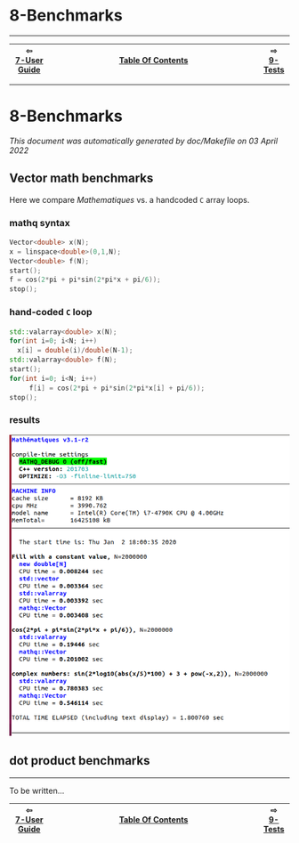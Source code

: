 
# 8-Benchmarks

-------------------------


| ⇦ <br />[7-User Guide](user-guide.md)  | <br />[Table Of Contents](toc.md)<br /> <img width=1000/> | ⇨ <br />[9-Tests](test.md)   |
| ----------- | ----------- | ----------- |


-------------------------

# 8-Benchmarks

_This document was automatically generated by doc/Makefile on 03 April 2022_



## Vector math benchmarks 

Here we compare _Mathematiques_ vs. a handcoded `C` array loops.

### mathq syntax 
```C++
Vector<double> x(N);
x = linspace<double>(0,1,N);
Vector<double> f(N);
start();
f = cos(2*pi + pi*sin(2*pi*x + pi/6));
stop();
```

### hand-coded `C` loop 
```C++
std::valarray<double> x(N);
for(int i=0; i<N; i++)
  x[i] = double(i)/double(N-1);
std::valarray<double> f(N);
start();
for(int i=0; i<N; i++)
     f[i] = cos(2*pi + pi*sin(2*pi*x[i] + pi/6));
stop();
```
### results

![benchmarks](../files/benchmark.png)


## dot product benchmarks
---------------------------------------------------------------------------
To be written...

| ⇦ <br />[7-User Guide](user-guide.md)  | <br />[Table Of Contents](toc.md)<br /> <img width=1000/> | ⇨ <br />[9-Tests](test.md)   |
| ----------- | ----------- | ----------- |
